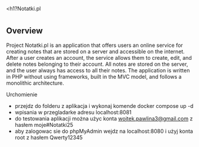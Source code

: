 <h1?Notatki.pl<h1>

<h2>Overview</h2>
Project Notatki.pl is an application that offers users an online service for creating notes that are stored on a server and accessible on the internet. After a user creates an account, the service allows them to create, edit, and delete notes belonging to their account. All notes are stored on the server, and the user always has access to all their notes.
The application is written in PHP without using frameworks, built in the MVC model, and follows a monolithic architecture.






Urchomienie 
- przejdz do folderu z aplikacja i wykonaj komende docker compose up -d
- wpisania w przegladarke adresu localhost:8081
- do testowania aplikacji można użyc konta wojtek.pawlina3@gmail.com z hasłem moje#Notatki25
- aby zalogowac sie do phpMyAdmin wejdz na localhost:8080 i  użyj konta root z hasłem Qwerty12345















